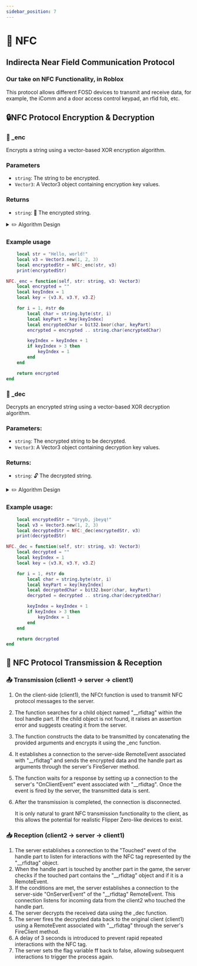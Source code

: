 ```yaml
---
sidebar_position: 7
---
```


# 📶 NFC
## Indirecta Near Field Communication Protocol
### Our take on NFC Functionality, in Roblox

This protocol allows different FOSD devices to transmit and receive data, for example, the iComm and a door access control keypad, an rfid fob, etc.

## 🔒NFC Protocol Encryption & Decryption

### 📖 _enc
Encrypts a string using a vector-based XOR encryption algorithm.
### Parameters
- `string`: The string to be encrypted.
- `Vector3`: A Vector3 object containing encryption key values.
### Returns
- `string`: 🔐 The encrypted string.

<details> 
<summary>✏️ Algorithm Design</summary>  
This function takes a string and a Vector3 object as input.
It performs a character-wise XOR encryption on the string using the key values from the Vector3 object.
Each character of the string is XORed with the corresponding key part, and the encrypted characters are concatenated to form the encrypted string.

The encryption algorithm works as follows:
1. The string is iterated character by character.
2. The ASCII value of the character is obtained using string.byte.
3. The key part (X, Y, or Z) is selected based on the keyIndex, which cycles through the key values.
4. The character value is XORed with the key part value using bit32.bxor.
5. The encrypted character is converted back to a string using string.char.
6. The encrypted character is appended to the encrypted string.	
7. The keyIndex is incremented and wrapped around to 1 if it exceeds 3.
8. Steps 2-7 are repeated for each character in the string.
9. The final encrypted string is returned.

</details> 

### Example usage
```lua
	local str = "Hello, world!"
	local v3 = Vector3.new(1, 2, 3)
	local encryptedStr = NFC:_enc(str, v3)
	print(encryptedStr)
```

```lua
NFC._enc = function(self, str: string, v3: Vector3)
	local encrypted = ""
	local keyIndex = 1
	local key = {v3.X, v3.Y, v3.Z}

	for i = 1, #str do
		local char = string.byte(str, i)
		local keyPart = key[keyIndex]
		local encryptedChar = bit32.bxor(char, keyPart)
		encrypted = encrypted .. string.char(encryptedChar)

		keyIndex = keyIndex + 1
		if keyIndex > 3 then
			keyIndex = 1
		end
	end

	return encrypted
end
```


### 📖 _dec
Decrypts an encrypted string using a vector-based XOR decryption algorithm.
### Parameters:
- `string`: The encrypted string to be decrypted.
- `Vector3`: A Vector3 object containing decryption key values.
### Returns:
- `string`: 🔓 The decrypted string.

<details> 
<summary>✏️ Algorithm Design</summary>  
This function takes an encrypted string and a Vector3 object as input. It performs a character-wise XOR decryption on the string using the key values from the Vector3 object. Each character of the encrypted string is XORed with the corresponding key part, and the decrypted characters are concatenated to form the original string.

The decryption algorithm works in a similar way to the encryption algorithm:
1. The encrypted string is iterated character by character.
2. The ASCII value of the character is obtained using string.byte.
3. The key part (X, Y, or Z) is selected based on the keyIndex, which cycles through the key values.
4. The character value is XORed with the key part value using bit32.bxor.
5. The decrypted character is converted back to a string using string.char.
6. The decrypted character is appended to the decrypted string.
7. The keyIndex is incremented and wrapped around to 1 if it exceeds 3.
8. Steps 2-7 are repeated for each character in the encrypted string.
9. The final decrypted string is returned.

</details> 

### Example usage:
```lua
	local encryptedStr = "Uryyb, jbeyq!"
	local v3 = Vector3.new(1, 2, 3)
	local decryptedStr = NFC:_dec(encryptedStr, v3)
	print(decryptedStr)
```

```lua
NFC._dec = function(self, str: string, v3: Vector3)
	local decrypted = ""
	local keyIndex = 1
	local key = {v3.X, v3.Y, v3.Z}

	for i = 1, #str do
		local char = string.byte(str, i)
		local keyPart = key[keyIndex]
		local decryptedChar = bit32.bxor(char, keyPart)
		decrypted = decrypted .. string.char(decryptedChar)

		keyIndex = keyIndex + 1
		if keyIndex > 3 then
			keyIndex = 1
		end
	end

	return decrypted
end
```

## 💠 NFC Protocol Transmission & Reception
### 📤 Transmission (client1 -> server -> client1)
1. On the client-side (client1), the NFCt function is used to transmit NFC protocol messages to the server.
2. The function searches for a child object named "__rfidtag" within the tool handle part. If the child object is not found, it raises an assertion error and suggests creating it from the server.
3. The function constructs the data to be transmitted by concatenating the provided arguments and encrypts it using the _enc function.
4. It establishes a connection to the server-side RemoteEvent associated with "__rfidtag" and sends the encrypted data and the handle part as arguments through the server's FireServer method.
5. The function waits for a response by setting up a connection to the server's "OnClientEvent" event associated with "__rfidtag". Once the event is fired by the server, the transmitted data is sent.
6. After the transmission is completed, the connection is disconnected.
   
   It is only natural to grant NFC transmission functionality to the client, as this allows the potential for realistic Flipper Zero-like devices to exist.

### 📥 Reception (client2 -> server -> client1)
1. The server establishes a connection to the "Touched" event of the handle part to listen for interactions with the NFC tag represented by the "__rfidtag" object.
2. When the handle part is touched by another part in the game, the server checks if the touched part contains the "__rfidtag" object and if it is a RemoteEvent.
3. If the conditions are met, the server establishes a connection to the server-side "OnServerEvent" of the "__rfidtag" RemoteEvent. This connection listens for incoming data from the client2 who touched the handle part.
4. The server decrypts the received data using the _dec function.
5. The server fires the decrypted data back to the original client (client1) using a RemoteEvent associated with "__rfidtag" through the server's FireClient method.
6. A delay of 3 seconds is introduced to prevent rapid repeated interactions with the NFC tag.
7. The server sets the flag variable ff back to false, allowing subsequent interactions to trigger the process again.

